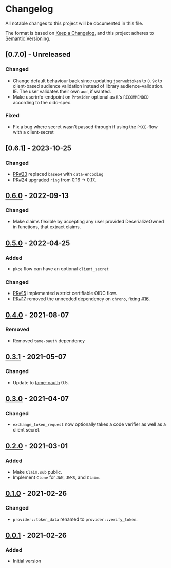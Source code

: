 <!-- markdownlint-disable blanks-around-headings blanks-around-lists no-duplicate-heading -->

# Changelog
All notable changes to this project will be documented in this file.

The format is based on [Keep a Changelog](https://keepachangelog.com/en/1.0.0/),
and this project adheres to [Semantic Versioning](https://semver.org/spec/v2.0.0.html).

<!-- next-header -->
## [0.7.0] - Unreleased
### Changed
- Change default behaviour back since updating `jsonwebtoken` to `0.9x` to client-based audience validation 
instead of library audience-validation. IE. The user validates their own `aud`, if wanted.    
- Make userinfo-endpoint on `Provider` optional as it's `RECOMMENDED` according to the oidc-spec.

### Fixed
- Fix a bug where secret wasn't passed through if using the `PKCE`-flow with a client-secret

## [0.6.1] - 2023-10-25
### Changed
- [PR#23](https://github.com/EmbarkStudios/tame-oidc/pull/23) replaced `base64` with `data-encoding`
- [PR#24](https://github.com/EmbarkStudios/tame-oidc/pull/24) upgraded `ring` from 0.16 -> 0.17.

## [0.6.0] - 2022-09-13
### Changed
- Make claims flexible by accepting any user provided DeserializeOwned in functions, that extract claims.

## [0.5.0] - 2022-04-25
### Added
- `pkce` flow can have an optional `client_secret`

### Changed
- [PR#15](https://github.com/EmbarkStudios/tame-oidc/pull/15) implemented a strict certifiable OIDC flow.
- [PR#17](https://github.com/EmbarkStudios/tame-oidc/pull/17) removed the unneeded dependency on `chrono`, fixing [#16](https://github.com/EmbarkStudios/tame-oidc/issues/16).

## [0.4.0] - 2021-08-07
### Removed
- Removed `tame-oauth` dependency

## [0.3.1] - 2021-05-07
### Changed
- Update to [tame-oauth](https://crates.io/crates/tame-oauth) 0.5.

## [0.3.0] - 2021-04-07
### Changed
- `exchange_token_request` now optionally takes a code verifier as well as a
  client secret.

## [0.2.0] - 2021-03-01
### Added

- Make `Claim.sub` public.
- Implement `Clone` for `JWK`, `JWKS`, and `Claim`.

## [0.1.0] - 2021-02-26
### Changed
- `provider::token_data` renamed to `provider::verify_token`.

## [0.0.1] - 2021-02-26
### Added
- Initial version

<!-- next-url -->
[Unreleased]: https://github.com/EmbarkStudios/tame-oidc/compare/0.6.0...HEAD
[0.6.0]: https://github.com/EmbarkStudios/tame-oidc/compare/0.5.0...0.6.0
[0.5.0]: https://github.com/EmbarkStudios/tame-oidc/compare/0.4.0...0.5.0
[0.4.0]: https://github.com/EmbarkStudios/tame-oidc/compare/0.3.1...0.4.0
[0.3.1]: https://github.com/EmbarkStudios/tame-oidc/compare/0.3.0...0.3.1
[0.3.0]: https://github.com/EmbarkStudios/tame-oidc/compare/0.2.0...0.3.0
[0.2.0]: https://github.com/EmbarkStudios/tame-oidc/compare/0.1.0...0.2.0
[0.1.0]: https://github.com/EmbarkStudios/tame-oidc/compare/0.0.1...0.1.0
[0.0.1]: https://github.com/EmbarkStudios/tame-oidc/releases/tag/0.0.1
